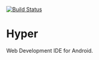 [![Build Status](https://travis-ci.org/geeteshk/Hyper.svg?branch=master)](https://travis-ci.org/geeteshk/Hyper)

# Hyper

Web Development IDE for Android.
